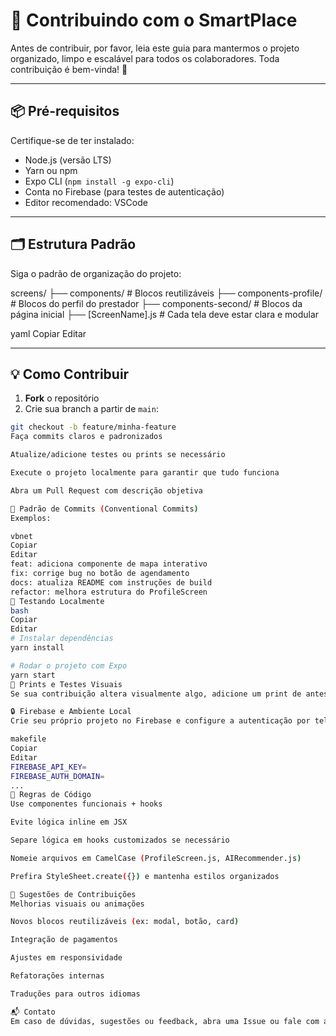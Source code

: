 # 🤝 Contribuindo com o SmartPlace

Antes de contribuir, por favor, leia este guia para mantermos o projeto organizado, limpo e escalável para todos os colaboradores. Toda contribuição é bem-vinda! 🚀

---

## 📦 Pré-requisitos

Certifique-se de ter instalado:

- Node.js (versão LTS)
- Yarn ou npm
- Expo CLI (`npm install -g expo-cli`)
- Conta no Firebase (para testes de autenticação)
- Editor recomendado: VSCode

---

## 🗂️ Estrutura Padrão

Siga o padrão de organização do projeto:

screens/ ├── components/ # Blocos reutilizáveis ├── components-profile/ # Blocos do perfil do prestador ├── components-second/ # Blocos da página inicial ├── [ScreenName].js # Cada tela deve estar clara e modular

yaml
Copiar
Editar

---

## 💡 Como Contribuir

1. **Fork** o repositório
2. Crie sua branch a partir de `main`:

```bash
git checkout -b feature/minha-feature
Faça commits claros e padronizados

Atualize/adicione testes ou prints se necessário

Execute o projeto localmente para garantir que tudo funciona

Abra um Pull Request com descrição objetiva

🧾 Padrão de Commits (Conventional Commits)
Exemplos:

vbnet
Copiar
Editar
feat: adiciona componente de mapa interativo
fix: corrige bug no botão de agendamento
docs: atualiza README com instruções de build
refactor: melhora estrutura do ProfileScreen
🧪 Testando Localmente
bash
Copiar
Editar
# Instalar dependências
yarn install

# Rodar o projeto com Expo
yarn start
📸 Prints e Testes Visuais
Se sua contribuição altera visualmente algo, adicione um print de antes/depois no PR para facilitar a revisão.

🔒 Firebase e Ambiente Local
Crie seu próprio projeto no Firebase e configure a autenticação por telefone. Use um arquivo .env para suas chaves:

makefile
Copiar
Editar
FIREBASE_API_KEY=
FIREBASE_AUTH_DOMAIN=
...
🧼 Regras de Código
Use componentes funcionais + hooks

Evite lógica inline em JSX

Separe lógica em hooks customizados se necessário

Nomeie arquivos em CamelCase (ProfileScreen.js, AIRecommender.js)

Prefira StyleSheet.create({}) e mantenha estilos organizados

🧠 Sugestões de Contribuições
Melhorias visuais ou animações

Novos blocos reutilizáveis (ex: modal, botão, card)

Integração de pagamentos

Ajustes em responsividade

Refatorações internas

Traduções para outros idiomas

📬 Contato
Em caso de dúvidas, sugestões ou feedback, abra uma Issue ou fale com a equipe.


